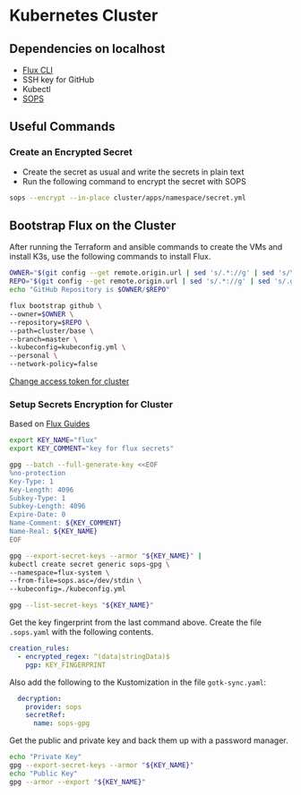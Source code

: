 # Kubernetes Cluster

## Dependencies on localhost

- [Flux CLI](https://fluxcd.io/docs/installation/)
- SSH key for GitHub
- Kubectl
- [SOPS](https://github.com/mozilla/sops/releases)

## Useful Commands

### Create an Encrypted Secret

- Create the secret as usual and write the secrets in plain text
- Run the following command to encrypt the secret with SOPS

```bash
sops --encrypt --in-place cluster/apps/namespace/secret.yml
```

## Bootstrap Flux on the Cluster

After running the Terraform and ansible commands to create the VMs and install K3s, use the following commands to install Flux.

```bash
OWNER="$(git config --get remote.origin.url | sed 's/.*://g' | sed 's/\/.*git//g' )"
REPO="$(git config --get remote.origin.url | sed 's/.*://g' | sed 's/.git//g' | sed 's/.*\///g' )"
echo "GitHub Repository is $OWNER/$REPO"

flux bootstrap github \
--owner=$OWNER \
--repository=$REPO \
--path=cluster/base \
--branch=master \
--kubeconfig=kubeconfig.yml \
--personal \
--network-policy=false
```

[Change access token for cluster](https://github.com/fluxcd/flux2/discussions/2161)

### Setup Secrets Encryption for Cluster

Based on [Flux Guides](https://fluxcd.io/docs/guides/mozilla-sops/)

```bash
export KEY_NAME="flux"
export KEY_COMMENT="key for flux secrets"

gpg --batch --full-generate-key <<EOF
%no-protection
Key-Type: 1
Key-Length: 4096
Subkey-Type: 1
Subkey-Length: 4096
Expire-Date: 0
Name-Comment: ${KEY_COMMENT}
Name-Real: ${KEY_NAME}
EOF

gpg --export-secret-keys --armor "${KEY_NAME}" |
kubectl create secret generic sops-gpg \
--namespace=flux-system \
--from-file=sops.asc=/dev/stdin \
--kubeconfig=./kubeconfig.yml

gpg --list-secret-keys "${KEY_NAME}"
```

Get the key fingerprint from the last command above. 
Create the file `.sops.yaml` with the following contents.

```yaml
creation_rules:
  - encrypted_regex: ^(data|stringData)$
    pgp: KEY_FINGERPRINT
```

Also add the following to the Kustomization in the file `gotk-sync.yaml`:

```yaml
  decryption:
    provider: sops
    secretRef:
      name: sops-gpg
```

Get the public and private key and back them up with a password manager.

```bash
echo "Private Key"
gpg --export-secret-keys --armor "${KEY_NAME}"
echo "Public Key"
gpg --armor --export "${KEY_NAME}"
```